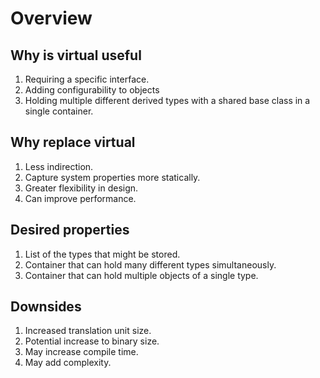 # Overview

## Why is virtual useful

1. Requiring a specific interface.
2. Adding configurability to objects
3. Holding multiple different derived types with a shared base class in a single container. <!-- markdownlint-disable-line -->

## Why replace virtual

1. Less indirection.
2. Capture system properties more statically.
3. Greater flexibility in design.
4. Can improve performance.

## Desired properties

1. List of the types that might be stored.
2. Container that can hold many different types simultaneously.
3. Container that can hold multiple objects of a single type.

## Downsides

1. Increased translation unit size.
2. Potential increase to binary size.
3. May increase compile time.
4. May add complexity.
